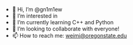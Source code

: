 - 👋 Hi, I’m @gn1m1ew
- 👀 I’m interested in 
- 🌱 I’m currently learning C++ and Python
- 💞️ I’m looking to collaborate with everyone!
- 📫 How to reach me: weimi@oregonstate.edu

<!---
gn1m1ew/gn1m1ew is a ✨ special ✨ repository because its `README.md` (this file) appears on your GitHub profile.
You can click the Preview link to take a look at your changes.
--->
